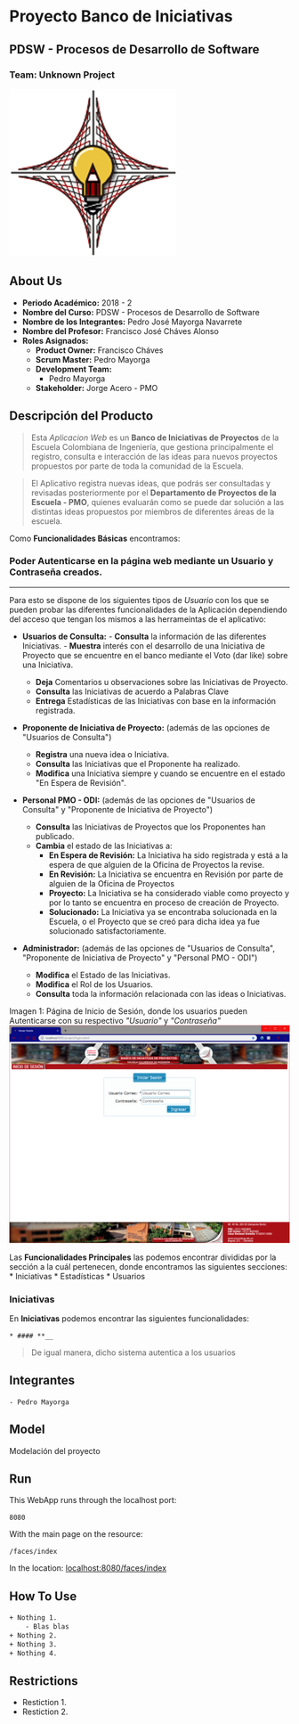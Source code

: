 ﻿# Proyecto Banco de Iniciativas
## PDSW - Procesos de Desarrollo de Software
### Team: Unknown Project
![Alt text](src/main/webapp/resources/img/tools/InitiativeBankLogo.png?raw=true "Logo")


## About Us
+ **Periodo Académico:** 2018 - 2
+ **Nombre del Curso:** PDSW - Procesos de Desarrollo de Software
+ **Nombre de los Integrantes:** Pedro José Mayorga Navarrete
+ **Nombre del Profesor:** Francisco José Cháves Alonso
+ **Roles Asignados:**
	- **Product Owner:** Francisco Cháves
	- **Scrum Master:** Pedro Mayorga
	- **Development Team:**
		* Pedro Mayorga
	- **Stakeholder:** Jorge Acero - PMO

## Descripción del Producto
> Esta *Aplicacion Web* es un **Banco de Iniciativas de Proyectos** de la Escuela Colombiana de Ingeniería, que gestiona principalmente el registro, consulta e interacción de las ideas para nuevos proyectos propuestos por parte de toda la comunidad de la Escuela.

> El Aplicativo registra nuevas ideas, que podrás ser consultadas y revisadas posteriormente por el **Departamento de Proyectos de la Escuela - PMO**, quienes evaluarán como se puede dar solución a las distintas ideas propuestos por miembros de diferentes áreas de la escuela.

Como **Funcionalidades Básicas** encontramos:

### Poder **Autenticarse** en la página web mediante un **__Usuario__** y **__Contraseña__** creados.
----------------------
Para esto se dispone de los siguientes tipos de *Usuario* con los que se pueden probar las diferentes funcionalidades de la Aplicación dependiendo del acceso que tengan los mismos a las herrameintas de el aplicativo:
+ **Usuarios de Consulta:**
		- **__Consulta__** la información de las diferentes Iniciativas.
		- **__Muestra__** interés con el desarrollo de una Iniciativa de Proyecto que se encuentre en el banco mediante el Voto (dar like) sobre una Iniciativa.
	- **__Deja__** Comentarios u observaciones sobre las Iniciativas de Proyecto. 
	- **__Consulta__** las Iniciativas de acuerdo a Palabras Clave
	- **__Entrega__** Estadísticas de las Iniciativas con base en la información registrada.

+ **Proponente de Iniciativa de Proyecto:** (además de las opciones de "Usuarios de Consulta")
	- **__Registra__** una nueva idea o Iniciativa.
	- **__Consulta__** las Iniciativas que el Proponente ha realizado.
	- **__Modifica__** una Iniciativa siempre y cuando se encuentre en el estado "En Espera de Revisión".

+ **Personal PMO - ODI:** (además de las opciones de "Usuarios de Consulta" y "Proponente de Iniciativa de Proyecto")
	- **__Consulta__** las Iniciativas de Proyectos que los Proponentes han publicado.
	- **__Cambia__** el estado de las Iniciativas a:
		* **En Espera de Revisión:** La Iniciativa ha sido registrada y está a la espera de que alguien de la Oficina de Proyectos la revise. 
		* **En Revisión:** La Iniciativa se encuentra en Revisión por parte de alguien de la Oficina de Proyectos
		* **Proyecto:** La Iniciativa se ha considerado viable como proyecto y por lo tanto se encuentra en proceso de creación de Proyecto.
		* **Solucionado:** La Iniciativa ya se encontraba solucionada en la Escuela, o el Proyecto que se creó para dicha idea ya fue solucionado satisfactoriamente.

+ **Administrador:** (además de las opciones de "Usuarios de Consulta", "Proponente de Iniciativa de Proyecto" y "Personal PMO - ODI")
	- **__Modifica__** el Estado de las Iniciativas.
	- **__Modifica__** el Rol de los Usuarios.
	- **__Consulta__** toda la información relacionada con las ideas o Iniciativas.
	
Imagen 1: Página de Inicio de Sesión, donde los usuarios pueden Autenticarse con su respectivo *"Usuario"* y *"Contraseña"*
![Alt text](testImages/Login_Imagen1.PNG?raw=true "Login")

Las **Funcionalidades Principales** las podemos encontrar divididas por la sección a la cuál pertenecen, donde encontramos las siguientes secciones:
	* Iniciativas
	* Estadísticas
	* Usuarios

### Iniciativas
En **Iniciativas** podemos encontrar las siguientes funcionalidades:

	* #### **__

> De igual manera, dicho sistema autentica a los usuarios 

## Integrantes
	- Pedro Mayorga

## Model
Modelación del proyecto

## Run
This WebApp runs through the localhost port:
```
8080
```
With the main page on the resource:
```
/faces/index
```
In the location:
[localhost:8080/faces/index](localhost:8080/project/login.xhtml)

## How To Use
	+ Nothing 1.
		- Blas blas
	+ Nothing 2.
	+ Nothing 3.
	+ Nothing 4.

## Restrictions
* Restiction 1.
* Restiction 2.
